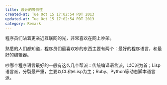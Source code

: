 ```yaml
---
title: 设计的等价性
created-at: Tue Oct 15 17:02:54 PDT 2013
updated-at: Tue Oct 15 17:02:54 PDT 2013
category: Remark
---
```


程序员们沾着更亲近互联网的光，非常喜欢在网上吵架。

熟悉的人们都知道，程序员们最喜欢吵的东西主要有两个：最好的程序语言，和最好的编辑器。

吵哪个程序语言最好的一般有这么几个帮派：传统编译语言派，以C派为首；Lisp语言派，分裂最严重，主要以CL和eLisp为主；Ruby、Python等动态脚本语言派。
